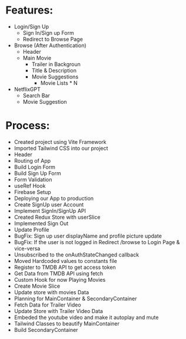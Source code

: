 # Features:

- Login/Sign Up
  - Sign In/Sign up Form
  - Redirect to Browse Page
- Browse (After Authentication)
  - Header
  - Main Movie
    - Trailer in Backgroun
    - Title & Description
    - Movie Suggestions
      - Movie Lists \* N
- NetflixGPT
  - Search Bar
  - Movie Suggestion

# Process:

- Created project using Vite Framework
- Imported Tailwind CSS into our project
- Header
- Routing of App
- Build Login Form
- Build Sign Up Form
- Form Validation
- useRef Hook
- Firebase Setup
- Deploying our App to production
- Create SignUp user Account
- Implement SignIn/SignUp API
- Created Redux Store with userSlice
- Implemented Sign Out
- Update Profile
- BugFix: Sign up user displayName and profile picture update
- BugFix: If the user is not logged in Redirect /browse to Login Page & vice-versa
- Unsubscribed to the onAuthStateChanged callback
- Moved Hardcoded values to constants file
- Register to TMDB API to get access token
- Get Data from TMDB API using fetch
- Custom Hook for now Playing Movies
- Create Movie Slice
- Update store with movies Data
- Planning for MainContainer & SecondaryContainer
- Fetch Data for Trailer Video
- Update Store with Trailer Video Data
- Embeded the youtube video and make it autoplay and mute
- Tailwind Classes to beautify MainContainer
- Build SecondaryContainer
